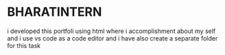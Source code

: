 # BHARATINTERN
i developed this portfoli using html where i accomplishment about my self and i use vs code as a code editor and i have also create a separate folder for this task
